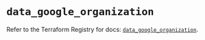 # `data_google_organization`

Refer to the Terraform Registry for docs: [`data_google_organization`](https://registry.terraform.io/providers/hashicorp/google-beta/6.1.0/docs/data-sources/google_organization).
